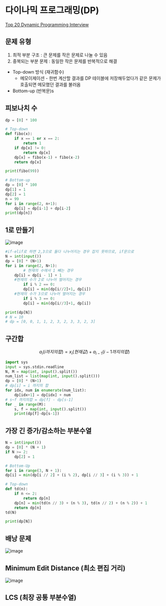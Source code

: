 # 다이나믹 프로그래밍(DP)
[Top 20 Dynamic Programming Interview](https://www.geeksforgeeks.org/top-20-dynamic-programming-interview-questions/)

## 문제 유형

1. 최적 부분 구조 : 큰 문제를 작은 문제로 나눌 수 있음
2. 중복되는 부분 문제 : 동일한 작은 문제를 반복적으로 해결
- Top-down 방식 (재귀함수)
    - 메모이제이션 - 한번 계산할 결과를 DP 테이블에 저장해두었다가 같은 문제가 호출되면 메모했던 결과를 불러옴
- Bottom-up (반복문)s



## 피보나치 수

```python
dp = [0] * 100

# Top-down
def fibo(x):
	if x == 1 or x == 2:
		return 1
	if dp[x] != 0:
		return dp[x]
	dp[x] = fibo(x-1) + fibo(x-2)
	return dp[x]

print(fibo(99))

# Bottom-up
dp = [0] * 100
dp[1] = 1
dp[2] = 1
n = 99
for i in range(2, n+1):
	dp[i] = dp[i-1] + dp[i-2]
print(dp[n])

```

## 1로 만들기

![image](https://user-images.githubusercontent.com/49435163/149655979-f16f3e4d-e9fc-4b73-a78f-a242c268be5b.png)


```python
#if-elif로 하면 2,3으로 둘다 나누어지는 경우 잡지 못하므로, if문으로
N = int(input())
dp = [0] * (N+1)
for i in range(2, N+1):
		# 현재의 수에서 1 빼는 경우
    dp[i] = dp[i - 1] + 1
    #현재의 수가 2로 나누어 떨어지는 경우
		if i % 2 == 0:
        dp[i] = min(dp[i//2]+1, dp[i])
    #현재의 수가 3으로 나누어 떨어지는 경우
		if i % 3 == 0:
        dp[i] = min(dp[i//3]+1, dp[i])

print(dp[N])
# N = 10
# dp = [0, 0, 1, 1, 2, 3, 2, 3, 3, 2, 3]
```

## 구간합

$$
a_{i}(i 까지의 합) = x_{i}(현재 값) + a_{i-1}(i-1까지의 합)
$$

```python
import sys
input = sys.stdin.readline
N, M = map(int, input().split())
num_list = list(map(int, input().split()))
dp = [0] * (N+1)
# dp[i] = i 까지의 합
for idx, num in enumerate(num_list):
    dp[idx+1] = dp[idx] + num
# s~f 까지의합 = dp[f] - dp[s-1]
for _ in range(M):
    s, f = map(int, input().split())
    print(dp[f]-dp[s-1])
```

## 가장 긴 증가/감소하는 부분수열

```python
N = int(input())
dp = [0] * (N + 1)
if N >= 2:
    dp[2] = 1

# Bottom-Up
for i in range(3, N + 1):
dp[i] = min(dp[i // 2] + (i % 2), dp[i // 3] + (i % 3)) + 1

# Top-down
def td(n):
    if n <= 2:
        return dp[n]
    dp[n] = min(td(n // 3) + (n % 3), td(n // 2) + (n % 2)) + 1
    return dp[n]
td(N)

print(dp[N])
```
## 배낭 문제
![image](https://user-images.githubusercontent.com/49435163/149879026-6888ff3f-c6a8-4675-9542-02eae5d93ddf.png)

## Minimum Edit Distance (최소 편집 거리) 
![image](https://user-images.githubusercontent.com/49435163/152649203-702a3ab5-8177-45bb-b158-9e901858965d.png)


## LCS (최장 공통 부분수열)
